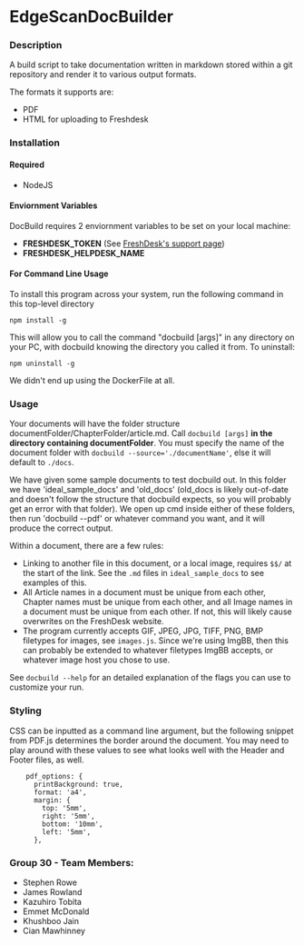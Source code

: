 
# EdgeScanDocBuilder

### Description
A build script to take documentation written in markdown stored within a git
repository and render it to various output formats.

The formats it supports are:
* PDF
* HTML for uploading to Freshdesk

### Installation

#### Required
* NodeJS

#### Enviornment Variables
DocBuild requires 2 enviornment variables to be set on your local machine:
* **FRESHDESK_TOKEN** (See [FreshDesk's  support page](https://support.freshdesk.com/support/solutions/articles/215517-how-to-find-your-api-key))
* **FRESHDESK_HELPDESK_NAME**

#### For Command Line Usage
To install this program across your system, run the following command in this top-level directory
```
npm install -g
```
This will allow you to call the command "docbuild \[args\]" in any directory on your PC, with docbuild knowing the directory you called it from.
To uninstall:
```
npm uninstall -g
```
We didn't end up using the DockerFile at all.

### Usage
Your documents will have the folder structure documentFolder/ChapterFolder/article.md. Call ```docbuild [args]``` **in the directory containing documentFolder**. You must specify the name of the document folder with ```docbuild --source='./documentName'```, else it will default to ```./docs```.

We have given some sample documents to test docbuild out. In this folder we have 'ideal_sample_docs' and 'old_docs' (old_docs is likely out-of-date and doesn't follow the structure that docbuild expects, so you will probably get an error with that folder). We open up cmd inside either of these folders, then run 'docbuild --pdf' or whatever command you want, and it will produce the correct output. 

Within a document, there are a few rules:
* Linking to another file in this document, or a local image, requires ```$$/``` at the start of the link. See the ```.md``` files in ```ideal_sample_docs``` to see examples of this.
* All Article names in a document must be unique from each other, Chapter names must be unique from each other, and all Image names in a document must be unique from each other. If not, this will likely cause overwrites on the FreshDesk website.
* The program currently accepts GIF, JPEG, JPG, TIFF, PNG, BMP filetypes for images, see ```images.js```. Since we're using ImgBB, then this can probably be extended to whatever filetypes ImgBB accepts, or whatever image host you chose to use.

See ```docbuild --help``` for an detailed explanation of the flags you can use to customize your run.

### Styling
CSS can be inputted as a command line argument, but the following snippet from PDF.js determines the border around the document. You may need to play around with these values to see what looks well with the Header and Footer files, as well.
```
    pdf_options: {
      printBackground: true,
      format: 'a4',
      margin: {
        top: '5mm',
        right: '5mm',
        bottom: '10mm',
        left: '5mm',
      },
```

### Group 30 - Team Members:
* Stephen Rowe
* James Rowland
* Kazuhiro Tobita
* Emmet McDonald
* Khushboo Jain
* Cian Mawhinney
